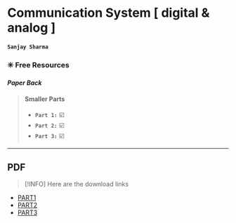 # Communication System [ digital & analog ]
#### `Sanjay Sharma`
### ✳️ Free Resources
***Paper Back***
>#### Smaller Parts 
>  -  **`Part 1:`** ☑️
>  - **`Part 2:`**  ☑️
>  - **`Part 3:`**  ☑️


---

## PDF

> [!INFO]
Here are the download links
- [PART1](https://github.com/PradyumnaKumarMirdha/Communication-System/blob/main/Communication%20Electronics/book%201.pdf)
- [PART2]()
- [PART3]()
